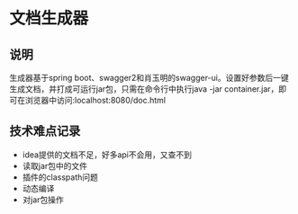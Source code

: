 # 文档生成器
## 说明
   生成器基于spring boot、swagger2和肖玉明的swagger-ui。设置好参数后一键生成文档，并打成可运行jar包，只需在命令行中执行java -jar
   container.jar，即可在浏览器中访问:localhost:8080/doc.html
## 技术难点记录
   * idea提供的文档不足，好多api不会用，又查不到
   * 读取jar包中的文件
   * 插件的classpath问题
   * 动态编译
   * 对jar包操作